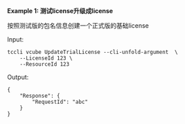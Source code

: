 **Example 1: 测试license升级成license**

按照测试版的包名信息创建一个正式版的基础license

Input: 

```
tccli vcube UpdateTrialLicense --cli-unfold-argument  \
    --LicenseId 123 \
    --ResourceId 123
```

Output: 
```
{
    "Response": {
        "RequestId": "abc"
    }
}
```


